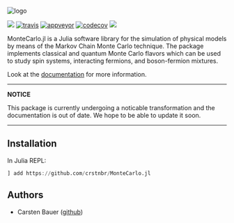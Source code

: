 ![logo](https://github.com/crstnbr/MonteCarlo.jl/blob/master/docs/src/assets/logo.png)

[![](https://img.shields.io/badge/docs-latest-blue.svg)](https://crstnbr.github.io/MonteCarlo.jl/latest)
[![travis][travis-img]](https://travis-ci.org/crstnbr/MonteCarlo.jl)
[![appveyor][appveyor-img]](https://ci.appveyor.com/project/crstnbr/montecarlo-jl/branch/master)
[![codecov][codecov-img]](http://codecov.io/github/crstnbr/MonteCarlo.jl?branch=master)
![](https://img.shields.io/badge/lifecycle-experimental-orange.svg)

[travis-img]: https://img.shields.io/travis/crstnbr/MonteCarlo.jl/master.svg?label=Linux+/+macOS
[appveyor-img]: https://img.shields.io/appveyor/ci/crstnbr/montecarlo-jl/master.svg?label=Windows
[codecov-img]: https://img.shields.io/codecov/c/github/crstnbr/MonteCarlo.jl/master.svg?label=codecov


MonteCarlo.jl is a Julia software library for the simulation of physical models by means of the Markov Chain Monte Carlo technique. The package implements classical and quantum Monte Carlo flavors which can be used to study spin systems, interacting fermions, and boson-fermion mixtures.

Look at the [documentation](https://crstnbr.github.io/MonteCarlo.jl/latest/) for more information.

---
**NOTICE**

This package is currently undergoing a noticable transformation and the documentation is out of date. We hope to be able to update it soon.

---

## Installation

In Julia REPL:
```julia
] add https://github.com/crstnbr/MonteCarlo.jl
```

## Authors

* Carsten Bauer ([github](https://github.com/crstnbr))
